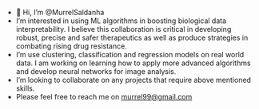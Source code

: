 - 👋 Hi, I’m @MurrelSaldanha
- I’m interested in using ML algorithms in boosting biological data interpretability. I believe this collaboration is critical in developing robust, precise and safer therapeutics
  as well as produce strategies in combating rising drug resistance.
- I’m  use clustering, classification and regression models on real world data. I am working on learning how to apply more advanced algorithms and develop neural networks for image analysis.
- I’m looking to collaborate on any projects that require above mentioned skills.
- Please feel free to reach me on murrel99@gmail.com

<!---
MurrelSaldanha/MurrelSaldanha is a ✨ special ✨ repository because its `README.md` (this file) appears on your GitHub profile.
You can click the Preview link to take a look at your changes.
--->
